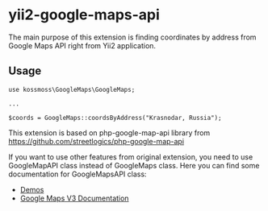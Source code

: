 # yii2-google-maps-api

The main purpose of this extension is finding coordinates by address from Google Maps API right from Yii2 application.

## Usage

```
use kossmoss\GoogleMaps\GoogleMaps;

...

$coords = GoogleMaps::coordsByAddress("Krasnodar, Russia");
```

This extension is based on php-google-map-api library from https://github.com/streetlogics/php-google-map-api

If you want to use other features from original extension, you need to use GoogleMapAPI class instead of GoogleMaps class.
Here you can find some documentation for GoogleMapsAPI class:

-  [Demos](http://www.bradwedell.com/php-google-maps-api/demos/)
-  [Google Maps V3 Documentation](http://code.google.com/apis/maps/documentation/v3/)